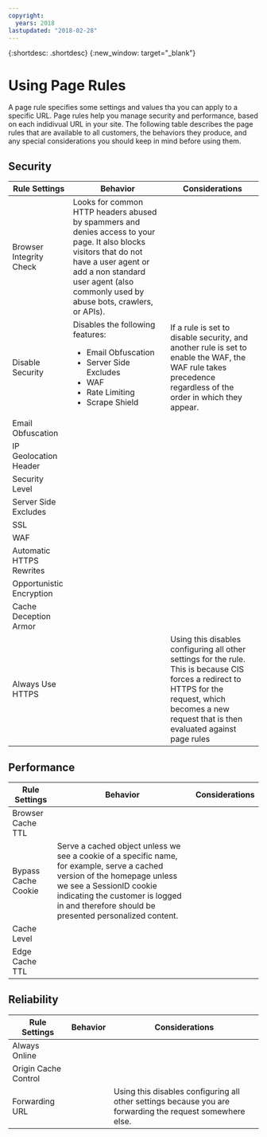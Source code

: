 ```yaml
---
copyright:
  years: 2018
lastupdated: "2018-02-28"
---
```


{:shortdesc: .shortdesc}
{:new_window: target="_blank"}

# Using Page Rules

A page rule specifies some settings and values tha you can apply to a specific URL. Page rules help you manage security and performance, based on each indidivual URL in your site. The following table describes the page rules that are available to all customers, the behaviors they produce, and any special considerations you should keep in mind before using them.

## Security

| Rule Settings | Behavior | Considerations |
|-----------|----------|----------------|
|Browser Integrity Check|Looks for common HTTP headers abused by spammers and denies access to your page. It also blocks visitors that do not have a user agent or add a non standard user agent (also commonly used by abuse bots, crawlers, or APIs). | |
|Disable Security|Disables the following features: <ul><li>Email Obfuscation</li> <li>Server Side Excludes</li> <li>WAF</li> <li>Rate Limiting</li> <li>Scrape Shield</li>|If a rule is set to disable security, and another rule is set to enable the WAF, the WAF rule takes precedence regardless of the order in which they appear.|
|Email Obfuscation| | |
|IP Geolocation Header| | |  
|Security Level| | |
|Server Side Excludes| | |
|SSL| | |
|WAF| | |  
|Automatic HTTPS Rewrites| | |
|Opportunistic Encryption| | |
|Cache Deception Armor| | |
|Always Use HTTPS| |Using this disables configuring all other settings for the rule. This is because CIS forces a redirect to HTTPS for the request, which becomes a new request that is then evaluated against page rules |

## Performance
| Rule Settings | Behavior | Considerations |
|-----------|----------|----------------|
|Browser Cache TTL | ||
|Bypass Cache Cookie|Serve a cached object unless we see a cookie of a specific name, for example, serve a cached version of the homepage unless we see a SessionID cookie indicating the customer is logged in and therefore should be presented personalized content. | |
|Cache Level| | |
|Edge Cache TTL| | |

## Reliability
| Rule Settings | Behavior | Considerations |
|-----------|----------|----------------|
|Always Online| | |
|Origin Cache Control| | |
|Forwarding URL | | Using this disables configuring all other settings because you are forwarding the request somewhere else.|

